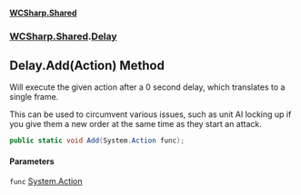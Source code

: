 #### [WCSharp.Shared](index.md 'index')
### [WCSharp.Shared](WCSharp.Shared.md 'WCSharp.Shared').[Delay](WCSharp.Shared.Delay.md 'WCSharp.Shared.Delay')

## Delay.Add(Action) Method

  
Will execute the given action after a 0 second delay, which translates to a single frame.  
  
This can be used to circumvent various issues, such as unit AI locking up if you give them a new order at the same time as they start an attack.

```csharp
public static void Add(System.Action func);
```
#### Parameters

<a name='WCSharp.Shared.Delay.Add(System.Action).func'></a>

`func` [System.Action](https://docs.microsoft.com/en-us/dotnet/api/System.Action 'System.Action')